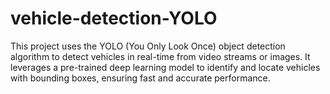 # vehicle-detection-YOLO
This project uses the YOLO (You Only Look Once) object detection algorithm to detect vehicles in real-time from video streams or images. It leverages a pre-trained deep learning model to identify and locate vehicles with bounding boxes, ensuring fast and accurate performance.
